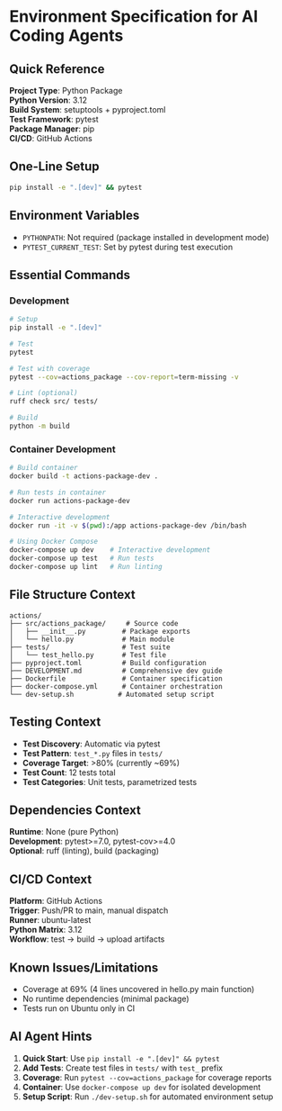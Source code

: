 # Environment Specification for AI Coding Agents

## Quick Reference

**Project Type**: Python Package  
**Python Version**: 3.12  
**Build System**: setuptools + pyproject.toml  
**Test Framework**: pytest  
**Package Manager**: pip  
**CI/CD**: GitHub Actions  

## One-Line Setup
```bash
pip install -e ".[dev]" && pytest
```

## Environment Variables
- `PYTHONPATH`: Not required (package installed in development mode)
- `PYTEST_CURRENT_TEST`: Set by pytest during test execution

## Essential Commands

### Development
```bash
# Setup
pip install -e ".[dev]"

# Test
pytest

# Test with coverage
pytest --cov=actions_package --cov-report=term-missing -v

# Lint (optional)
ruff check src/ tests/

# Build
python -m build
```

### Container Development
```bash
# Build container
docker build -t actions-package-dev .

# Run tests in container
docker run actions-package-dev

# Interactive development
docker run -it -v $(pwd):/app actions-package-dev /bin/bash

# Using Docker Compose
docker-compose up dev    # Interactive development
docker-compose up test   # Run tests
docker-compose up lint   # Run linting
```

## File Structure Context

```
actions/
├── src/actions_package/     # Source code
│   ├── __init__.py         # Package exports
│   └── hello.py            # Main module
├── tests/                  # Test suite
│   └── test_hello.py       # Test file
├── pyproject.toml          # Build configuration
├── DEVELOPMENT.md          # Comprehensive dev guide
├── Dockerfile              # Container specification
├── docker-compose.yml      # Container orchestration
└── dev-setup.sh           # Automated setup script
```

## Testing Context

- **Test Discovery**: Automatic via pytest
- **Test Pattern**: `test_*.py` files in `tests/`
- **Coverage Target**: >80% (currently ~69%)
- **Test Count**: 12 tests total
- **Test Categories**: Unit tests, parametrized tests

## Dependencies Context

**Runtime**: None (pure Python)  
**Development**: pytest>=7.0, pytest-cov>=4.0  
**Optional**: ruff (linting), build (packaging)  

## CI/CD Context

**Platform**: GitHub Actions  
**Trigger**: Push/PR to main, manual dispatch  
**Runner**: ubuntu-latest  
**Python Matrix**: 3.12  
**Workflow**: test → build → upload artifacts  

## Known Issues/Limitations

- Coverage at 69% (4 lines uncovered in hello.py main function)
- No runtime dependencies (minimal package)
- Tests run on Ubuntu only in CI

## AI Agent Hints

1. **Quick Start**: Use `pip install -e ".[dev]" && pytest`
2. **Add Tests**: Create test files in `tests/` with `test_` prefix
3. **Coverage**: Run `pytest --cov=actions_package` for coverage reports
4. **Container**: Use `docker-compose up dev` for isolated development
5. **Setup Script**: Run `./dev-setup.sh` for automated environment setup